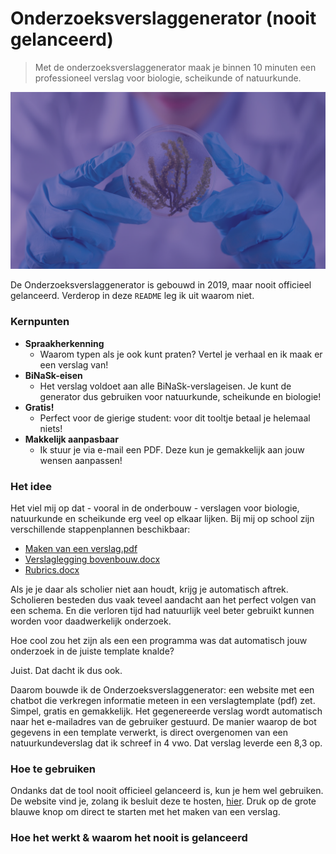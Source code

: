 # Onderzoeksverslaggenerator (nooit gelanceerd)
> Met de onderzoeksverslaggenerator maak je binnen 10 minuten een professioneel verslag voor biologie, scheikunde of natuurkunde.

![](/img/bg-pattern.png)

De Onderzoeksverslaggenerator is gebouwd in 2019, maar nooit officieel gelanceerd. Verderop in deze `README` leg ik uit waarom niet.

### Kernpunten
- **Spraakherkenning**
  - Waarom typen als je ook kunt praten? Vertel je verhaal en ik maak er een verslag van!
- **BiNaSk-eisen**
  - Het verslag voldoet aan alle BiNaSk-verslageisen. Je kunt de generator dus gebruiken voor natuurkunde, scheikunde en biologie!
- **Gratis!**
  - Perfect voor de gierige student: voor dit tooltje betaal je helemaal niets!
- **Makkelijk aanpasbaar**
  - Ik stuur je via e-mail een PDF. Deze kun je gemakkelijk aan jouw wensen aanpassen!

### Het idee
Het viel mij op dat - vooral in de onderbouw - verslagen voor biologie, natuurkunde en scheikunde erg veel op elkaar lijken. Bij mij op school zijn verschillende stappenplannen beschikbaar:

- [Maken van een verslag.pdf](https://github.com/StachRedeker/Onderzoeksverslaggenerator/blob/main/Maken%20van%20een%20verslag%20(1).pdf)
- [Verslaglegging bovenbouw.docx](https://github.com/StachRedeker/Onderzoeksverslaggenerator/blob/main/verslaglegging%20bovenbouw%202019-2020.docx)
- [Rubrics.docx](https://github.com/StachRedeker/Onderzoeksverslaggenerator/blob/main/Rubrics.docx)

Als je je daar als scholier niet aan houdt, krijg je automatisch aftrek. Scholieren besteden dus vaak teveel aandacht aan het perfect volgen van een schema. En die verloren tijd had natuurlijk veel beter gebruikt kunnen worden voor daadwerkelijk onderzoek.

Hoe cool zou het zijn als een een programma was dat automatisch jouw onderzoek in de juiste template knalde?

Juist. Dat dacht ik dus ook.

Daarom bouwde ik de Onderzoeksverslaggenerator: een website met een chatbot die verkregen informatie meteen in een verslagtemplate (pdf) zet. Simpel, gratis en gemakkelijk. Het gegenereerde verslag wordt automatisch naar het e-mailadres van de gebruiker gestuurd. De manier waarop de bot gegevens in een template verwerkt, is direct overgenomen van een natuurkundeverslag dat ik schreef in 4 vwo. Dat verslag leverde een 8,3 op.

### Hoe te gebruiken
Ondanks dat de tool nooit officieel gelanceerd is, kun je hem wel gebruiken. De website vind je, zolang ik besluit deze te hosten, [hier](https://vault.stachredeker.nl/verslag/). Druk op de grote blauwe knop om direct te starten met het maken van een verslag.

### Hoe het werkt & waarom het nooit is gelanceerd

